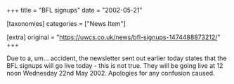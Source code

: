 +++
title = "BFL signups"
date = "2002-05-21"

[taxonomies]
categories = ["News Item"]

[extra]
original = "https://uwcs.co.uk/news/bfl-signups-1474488873212/"
+++

Due to a, um... accident, the newsletter sent out earlier today states that the BFL signups will go live today - this is not true. They will be going live at 12 noon Wednesday 22nd May 2002. Apologies for any confusion caused.

